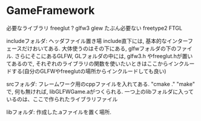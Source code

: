 GameFramework
=============

必要なライブラリ
freeglut ?
glfw3
glew たぶん必要ない
freetype2
FTGL

includeフォルダ:
ヘッダファイル置き場
include直下には, 基本的なインターフェースだけおいてある.
大体使うのはその下にある, glfwフォルダの下のファイル.
さらにそこにあるGLFW, GLフォルダの中には, glfw3.h やfreeglut.hが置いてあるので,
それぞれのライブラリの関数を使いたいときはここからインクルードする(自分のGLFWやfreeglutの場所からインクルードしても良い)

srcフォルダ:
フレームワーク用のcppファイルを入れてある. 
"cmake ."
"make"
で, 何も無ければ, libGLFWGame.aがつくられる.
一つ上のlibフォルダに入っているのは、ここで作られたライブラリファイル

libフォルダ:
作成した.aファイルを置く場所.















